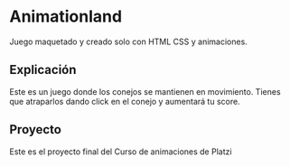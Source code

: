 # Animationland

Juego maquetado y creado solo con HTML CSS y animaciones.

## Explicación

Este es un juego donde los conejos se mantienen en movimiento. Tienes que atraparlos dando click en el conejo y aumentará tu score.

## Proyecto

Este es el proyecto final del Curso de animaciones de Platzi

